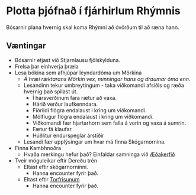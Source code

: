 # Plotta þjófnað í fjárhirlum Rhýmnis
Bósarnir plana hvernig skal koma Rhýmni að óvörðum til að ræna hann.

## Væntingar
- Bósarnir etjast við Stjarnlausu fjölskylduna.
- Frelsa þar einhverja þræla
- Lesa bókina sem afhjúpar leyndardóma um Mörkina
  - *Á hræi ræktarans Mörkin vex, minningar hans og draumar óma enn.*
  - Lesandinn tekur umbreytingum - taka viðkomandi afsíðis og ræða hvernig það
    spilast út.
    - Í hársverðinum fara rætur að vaxa.
    - Hárið verður laufkenndara.
    - Fiðrildi flögra endalaust i kring um viðkomandi.
    - Mölflugur flögra endalaust í kring um viðkomandi.
    - Viðkomandi fær hjartarhorn sem falla á vorin og vaxa á sumrin.
    - Fætur fá klaufar.
    - Húðlitur endurspeglar árstíðir
  - Lesandi fær upplýsingar um hvar má finna Skógarnornina.
- Finna Kambhnoðra
  - Hvaða merkingu hefur það? Einfaldar samninga við [Æðakerfið](
    /factions/aedakerfid.md)
- Tveir möguleikar eftir Dereðu trén
  - Eltast eftir skógarnorninni.
    - Hanna encounter fyrir það.
  - Eltast eftir [Torfrisunum](https://www.dndbeyond.com/monsters/hill-giant)
    - Hanna encounter fyrir það.